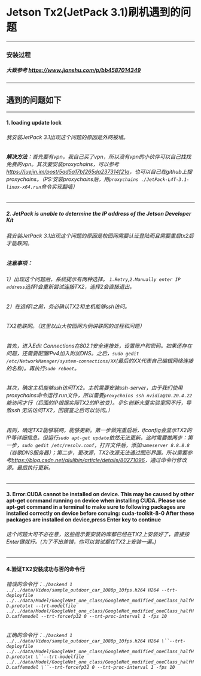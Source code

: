 # Jetson Tx2(JetPack 3.1)刷机遇到的问题

___

### 安装过程

##### 大致参考  <https://www.jianshu.com/p/bb4587014349>

___

## 遇到的问题如下

___

#### 1. loading update lock

###### 我安装JetPack 3.1出现这个问题的原因是外网被墙。

###### __解决方法__：首先要有vpn。我自己买了vpn，所以没有vpn的小伙伴可以自己找找免费的vpn。其次要安装proxychains，可以参考<https://juejin.im/post/5ad5a17bf265da237314f21a>，也可以自己在github上搜proxychains。（PS:安装proxychains后，用`proxychains ./JetPack-L4T-3.1-linux-x64.run`命令实现翻墙）

___

##### 2. JetPack is unable to determine the IP address of the Jetson Developer Kit 

###### 我安装JetPack 3.1出现这个问题的原因是校园网需要认证登陆而且需要重启tx2后才能联网。

##### 注意事项：

###### 1）出现这个问题后，系统提示有两种选择。 `1.Retry`,`2.Manually enter IP address`选择1会重新尝试连接TX2，选择2会直接退出。

###### 2）在选择1之前，务必确认TX2和主机能够ssh访问。

######   TX2能联网。（这里以山大校园网为例讲联网的过程和问题）

###### 首先，进入Edit Connections在802.1安全连接处，设置账户和密码。如果还存在问题，还需要配置IPv4加入附加DNS。之后，`sudo gedit /etc/NetworkManager/system-connections/XX`(最后的XX代表自己编辑网络连接的名称)。再执行`sudo reboot`。

###### 其次，确定主机能够ssh访问TX2。主机需要安装ssh-server，由于我们使用proxychains命令运行.run文件，所以需要`proxychains ssh nvidia@10.20.4.22`能访问才行（后面的IP根据实际TX2的IP改变）。（PS:创新大厦实验室网不行，导致ssh 无法访问TX2，回寝室之后可以访问。）

###### 再则，确定TX2能够联网，能够更新。第一步做完重启后，ifconfig会显示TX2的IP等详细信息。但运行`sudo apt-get update`依然无法更新。这时需要做两步：第一步，`sudo gedit /etc/resolv.conf`，打开文件后，添加`nameserver 8.8.8.8`（谷歌DNS服务器）；第二步，更改源，TX2改源无法通过图形界面。所以需要参考<https://blog.csdn.net/qlulibin/article/details/80271096>，通过命令行修改源。最后执行更新。

___

#### 3. Error:CUDA cannot be installed on device. This may be caused by other apt-get command running on device when installing CUDA. Please use apt-get command  in a terminal to make sure to following packages are installed correctly on device before conuing: cuda-toolkit-8-0     After these packages are installed on device,press Enter key to continue

###### 这个问题大可不必在意，这些提示要安装的库都已经在TX2上安装好了，直接按Enter键就行。(为了不出差错，你可以尝试都在TX2上安装一遍。)

___

#### 4.验证TX2安装成功与否的命令行

###### 错误的命令行：`./backend 1 ../../data/Video/sample_outdoor_car_1080p_10fps.h264 H264 --trt-deployfile ../../data/Model/GoogleNet_one_class/GoogleNet_modified_oneClass_halfHD.prototxt --trt-modelfile ../../data/Model/GoogleNet_one_class/GoogleNet_modified_oneClass_halfHD.caffemodel --trt-forcefp32 0 --trt-proc-interval 1 -fps 10`

###### 正确的命令行：`./backend 1 ../../data/Video/sample_outdoor_car_1080p_10fps.h264 H264 \``--trt-deployfile ../../data/Model/GoogleNet_one_class/GoogleNet_modified_oneClass_halfHD.prototxt \``--trt-modelfile ../../data/Model/GoogleNet_one_class/GoogleNet_modified_oneClass_halfHD.caffemodel \``--trt-forcefp32 0 --trt-proc-interval 1 -fps 10`